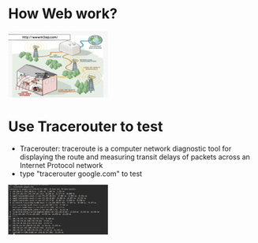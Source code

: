 # How Web work?

<img src='https://github.com/Attriumph/2019-Web-Developement/blob/master/image/how%20web%20work.png' width="40%">

# Use Tracerouter to test
- Tracerouter: traceroute is a computer network diagnostic tool for displaying the route and measuring transit delays of packets across an Internet Protocol network
- type "tracerouter google.com" to test

<img src='https://github.com/Attriumph/2019-Web-Developement/blob/master/image/tracerouter.png' width="40%">